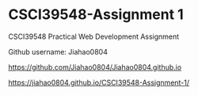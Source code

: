 # CSCI39548-Assignment 1
CSCI39548 Practical Web Development Assignment

Github username: Jiahao0804

https://github.com/Jiahao0804/Jiahao0804.github.io

https://jiahao0804.github.io/CSCI39548-Assignment-1/
